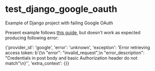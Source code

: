 # test_django_google_oauth
Example of Django project with failing Google OAuth

Present example follows [this guide](https://whizzoe.medium.com/in-5-mins-set-up-google-login-to-sign-up-users-on-django-e71d5c38f5d5),
but doesn't work as expected producing following error:

{'provider_id': 'google', 'error': 'unknown', 'exception': 'Error retrieving access token: b\'{\\n  "error": "invalid_request",\\n  "error_description": "Credentials in post body and basic Authorization header do not match"\\n}\'', 'extra_context': {}}

